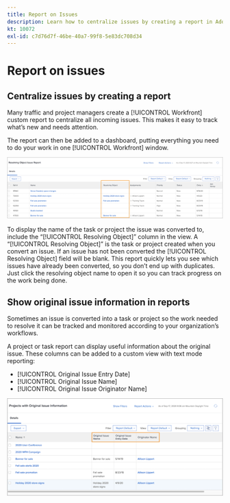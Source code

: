 ```yaml
---
title: Report on Issues
description: Learn how to centralize issues by creating a report in Adobe Workfront.
kt: 10072
exl-id: c7d76d7f-46be-40a7-99f8-5e83dc708d34
---
```

# Report on issues

## Centralize issues by creating a report

Many traffic and project managers create a [!UICONTROL Workfront] custom report to centralize all incoming issues. This makes it easy to track what’s new and needs attention.

The report can then be added to a dashboard, putting everything you need to do your work in one [!UICONTROL Workfront] window.

![An image of the [!UICONTROL Resolving Object] column of an issue report.](assets/18-resolving-object-report.png)

To display the name of the task or project the issue was converted to, include the “[!UICONTROL Resolving Object]” column in the view. A “[!UICONTROL Resolving Object]” is the task or project created when you convert an issue. If an issue has not been converted the [!UICONTROL Resolving Object] field will be blank. This report quickly lets you see which issues have already been converted, so you don’t end up with duplicates. Just click the resolving object name to open it so you can track progress on the work being done.

## Show original issue information in reports

Sometimes an issue is converted into a task or project so the work needed to resolve it can be tracked and monitored according to your organization’s workflows.

A project or task report can display useful information about the original issue. These columns can be added to a custom view with text mode reporting:

* [!UICONTROL Original Issue Entry Date]
* [!UICONTROL Original Issue Name]
* [!UICONTROL Original Issue Originator Name]

![An image of issue reporting information.](assets/19-text-mode-reporting-for-issues.png)

<!-- Need wf one documentation article link below

For the text mode used to create this report, see the Workfront One article titled View: Display original issue information on task and project list.

-->


<!--  Learn more graphic and documentation article links

* Create and customize views
* Overview of resolving and resolvable objects
* Understanding resolving and resolvable objects

-->
